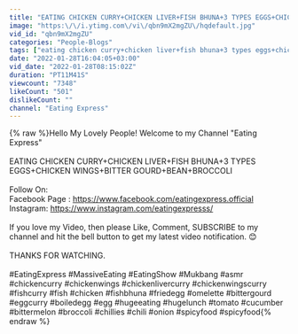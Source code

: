 ```yaml
---
title: "EATING CHICKEN CURRY+CHICKEN LIVER+FISH BHUNA+3 TYPES EGGS+CHICKEN WINGS+BITTER GOURD+BEAN+BROCCOLI"
image: "https:\/\/i.ytimg.com\/vi\/qbn9mX2mgZU\/hqdefault.jpg"
vid_id: "qbn9mX2mgZU"
categories: "People-Blogs"
tags: ["eating chicken curry+chicken liver+fish bhuna+3 types eggs+chicken wings+bitter gourd+bean+broccoli","huge eating","massive eating"]
date: "2022-01-28T16:04:05+03:00"
vid_date: "2022-01-28T08:15:02Z"
duration: "PT11M41S"
viewcount: "7348"
likeCount: "501"
dislikeCount: ""
channel: "Eating Express"
---
```

{% raw %}Hello My Lovely People! Welcome to my Channel &quot;Eating Express&quot; <br /><br />EATING CHICKEN CURRY+CHICKEN LIVER+FISH BHUNA+3 TYPES EGGS+CHICKEN WINGS+BITTER GOURD+BEAN+BROCCOLI <br /><br />Follow On:<br />Facebook Page : <a rel="nofollow" target="blank" href="https://www.facebook.com/eatingexpress.official">https://www.facebook.com/eatingexpress.official</a><br />Instagram: <a rel="nofollow" target="blank" href="https://www.instagram.com/eatingexpresss/">https://www.instagram.com/eatingexpresss/</a><br /><br />If you love my Video, then please Like, Comment, SUBSCRIBE to my channel and hit the bell button to get my latest video notification. 😊<br /><br />THANKS FOR WATCHING.<br /><br />#EatingExpress #MassiveEating #EatingShow #Mukbang #asmr #chickencurry #chickenwings #chickenlivercurry #chickenwingscurry #fishcurry #fish #chicken #fishbhuna #friedegg #omelette #bittergourd #eggcurry #boiledegg #egg #hugeeating #hugelunch #tomato #cucumber #bittermelon #broccoli #chillies #chili #onion #spicyfood #spicyfood{% endraw %}
